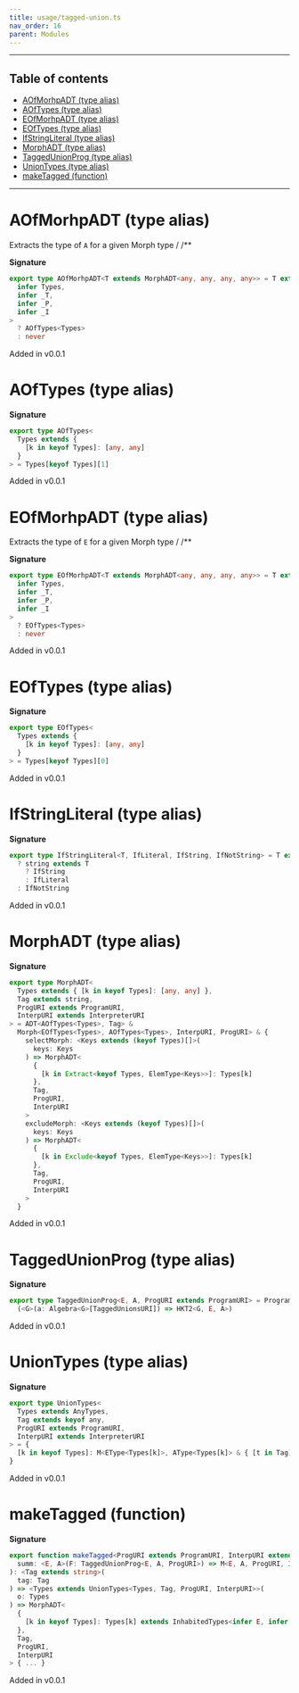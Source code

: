 ```yaml
---
title: usage/tagged-union.ts
nav_order: 16
parent: Modules
---
```


---

<h2 class="text-delta">Table of contents</h2>

- [AOfMorhpADT (type alias)](#aofmorhpadt-type-alias)
- [AOfTypes (type alias)](#aoftypes-type-alias)
- [EOfMorhpADT (type alias)](#eofmorhpadt-type-alias)
- [EOfTypes (type alias)](#eoftypes-type-alias)
- [IfStringLiteral (type alias)](#ifstringliteral-type-alias)
- [MorphADT (type alias)](#morphadt-type-alias)
- [TaggedUnionProg (type alias)](#taggedunionprog-type-alias)
- [UnionTypes (type alias)](#uniontypes-type-alias)
- [makeTagged (function)](#maketagged-function)

---

# AOfMorhpADT (type alias)

Extracts the type of `A` for a given Morph type
/
/\*\*

**Signature**

```ts
export type AOfMorhpADT<T extends MorphADT<any, any, any, any>> = T extends MorphADT<
  infer Types,
  infer _T,
  infer _P,
  infer _I
>
  ? AOfTypes<Types>
  : never
```

Added in v0.0.1

# AOfTypes (type alias)

**Signature**

```ts
export type AOfTypes<
  Types extends {
    [k in keyof Types]: [any, any]
  }
> = Types[keyof Types][1]
```

Added in v0.0.1

# EOfMorhpADT (type alias)

Extracts the type of `E` for a given Morph type
/
/\*\*

**Signature**

```ts
export type EOfMorhpADT<T extends MorphADT<any, any, any, any>> = T extends MorphADT<
  infer Types,
  infer _T,
  infer _P,
  infer _I
>
  ? EOfTypes<Types>
  : never
```

Added in v0.0.1

# EOfTypes (type alias)

**Signature**

```ts
export type EOfTypes<
  Types extends {
    [k in keyof Types]: [any, any]
  }
> = Types[keyof Types][0]
```

Added in v0.0.1

# IfStringLiteral (type alias)

**Signature**

```ts
export type IfStringLiteral<T, IfLiteral, IfString, IfNotString> = T extends string
  ? string extends T
    ? IfString
    : IfLiteral
  : IfNotString
```

Added in v0.0.1

# MorphADT (type alias)

**Signature**

```ts
export type MorphADT<
  Types extends { [k in keyof Types]: [any, any] },
  Tag extends string,
  ProgURI extends ProgramURI,
  InterpURI extends InterpreterURI
> = ADT<AOfTypes<Types>, Tag> &
  Morph<EOfTypes<Types>, AOfTypes<Types>, InterpURI, ProgURI> & {
    selectMorph: <Keys extends (keyof Types)[]>(
      keys: Keys
    ) => MorphADT<
      {
        [k in Extract<keyof Types, ElemType<Keys>>]: Types[k]
      },
      Tag,
      ProgURI,
      InterpURI
    >
    excludeMorph: <Keys extends (keyof Types)[]>(
      keys: Keys
    ) => MorphADT<
      {
        [k in Exclude<keyof Types, ElemType<Keys>>]: Types[k]
      },
      Tag,
      ProgURI,
      InterpURI
    >
  }
```

Added in v0.0.1

# TaggedUnionProg (type alias)

**Signature**

```ts
export type TaggedUnionProg<E, A, ProgURI extends ProgramURI> = ProgramType<E, A>[ProgURI] &
  (<G>(a: Algebra<G>[TaggedUnionsURI]) => HKT2<G, E, A>)
```

Added in v0.0.1

# UnionTypes (type alias)

**Signature**

```ts
export type UnionTypes<
  Types extends AnyTypes,
  Tag extends keyof any,
  ProgURI extends ProgramURI,
  InterpURI extends InterpreterURI
> = {
  [k in keyof Types]: M<EType<Types[k]>, AType<Types[k]> & { [t in Tag]: k }, ProgURI, InterpURI>
}
```

Added in v0.0.1

# makeTagged (function)

**Signature**

```ts
export function makeTagged<ProgURI extends ProgramURI, InterpURI extends InterpreterURI>(
  summ: <E, A>(F: TaggedUnionProg<E, A, ProgURI>) => M<E, A, ProgURI, InterpURI>
): <Tag extends string>(
  tag: Tag
) => <Types extends UnionTypes<Types, Tag, ProgURI, InterpURI>>(
  o: Types
) => MorphADT<
  {
    [k in keyof Types]: Types[k] extends InhabitedTypes<infer E, infer A> ? [E, A] : never
  },
  Tag,
  ProgURI,
  InterpURI
> { ... }
```

Added in v0.0.1
